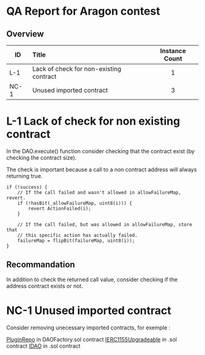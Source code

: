 # QA Report for Aragon contest 

## Overview
ID|Title|Instance Count
|-|:-|:-:|
L-1 | Lack of check for non-existing contract | 1
NC-1 | Unused imported contract | 3



# L-1 Lack of check for non existing contract

In the DAO.execute() function consider checking that the contract exist (by checking the contract size).

The check is important because a call to a non contract address will always returning true. 

```solidity
if (!success) {
	// If the call failed and wasn't allowed in allowFailureMap, revert.
	if (!hasBit(_allowFailureMap, uint8(i))) {
		revert ActionFailed(i);
	}

	// If the call failed, but was allowed in allowFailureMap, store that
	// this specific action has actually failed.
	failureMap = flipBit(failureMap, uint8(i));
}
```

## Recommandation 

In addition to check the returned call value, consider checking if the address contract exists or not.

# NC-1  Unused imported contract

Consider removing unecessary imported contracts, for exemple :

[PluginRepo](https://github.com/code-423n4/2023-03-aragon/blob/main/packages/contracts/src/framework/dao/DAOFactory.sol#L8) in DAOFactory.sol contract 
[IERC1155Upgradeable](https://github.com/code-423n4/2023-03-aragon/blob/main/packages/contracts/src/core/dao/DAO.sol#LL11C59-L11C78) in .sol contract 
[IDAO](https://github.com/code-423n4/2023-03-aragon/blob/main/packages/contracts/src/core/plugin/membership/IMembership.sol#L5) in .sol contract 

